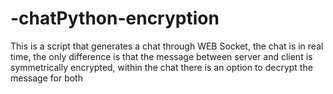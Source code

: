 # -chatPython-encryption
 This is a script that generates a chat through WEB Socket, the chat is in real time, the only difference is that the message between server and client is symmetrically encrypted, within the chat there is an option to decrypt the message for both
